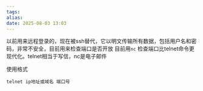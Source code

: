 ```yaml
---
tags: 
alias: 
date: 2025-08-03 13:03
---
```

以前用来远程登录的，现在被ssh替代，它以明文传输所有数据，包括用户名和密码，非常不安全，目前用来检查端口是否开放
目前用`nc` 检查端口比telnet命令更现代化。telnet相当于写信，nc是电子邮件

使用格式

```shell
telnet ip地址或域名 端口号
```